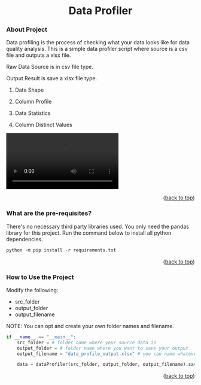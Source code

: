 <!-- PROJECT LOGO -->
<br />
<div align="center">
<h1 align="center">Data Profiler</h1>
</div>


<!-- ABOUT PROJECT -->
### About Project

Data profiling is the process of checking what your data looks like for data quality analysis. This is a simple data profiler script where source is a csv file and outputs a xlsx file.

Raw Data Source is in csv file type.

Output Result is save a xlsx file type.

1. Data Shape

2. Column Profile

3. Data Statistics

4. Column Distinct Values

![Here's how to run the script](img/data_profiler_v0.mp4)


<p align="right">(<a href="#top">back to top</a>)</p>

### What are the pre-requisites?

There's no necessary third party libraries used. You only need the pandas library for this project. Run the command below to install all python dependencies.

```Python
python -m pip install -r requirements.txt
```



<p align="right">(<a href="#top">back to top</a>)</p>

### How to Use the Project

Modify the following:
- src_folder
- output_folder
- output_filename

NOTE: You can opt and create your own folder names and filename.

```Python
if __name__ == "__main__":
    src_folder = # folder name where your source data is
    output_folder = # folder name where you want to save your output
    output_filename = "data_profile_output.xlsx" # you can name whatever your output file name is

    data = dataProfiler(src_folder, output_folder, output_filename).saveResultToExcel()   

```
<p align="right">(<a href="#top">back to top</a>)</p>

